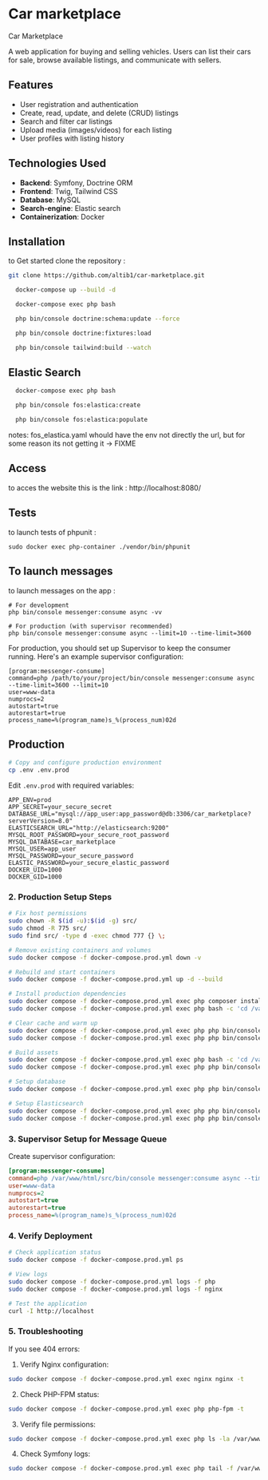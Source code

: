 
# Car marketplace 

 Car Marketplace

A web application for buying and selling vehicles. Users can list their cars for sale, browse available listings, and communicate with sellers.

## Features

- User registration and authentication
- Create, read, update, and delete (CRUD) listings
- Search and filter car listings
- Upload media (images/videos) for each listing
- User profiles with listing history

## Technologies Used

- **Backend**: Symfony, Doctrine ORM
- **Frontend**: Twig, Tailwind CSS
- **Database**: MySQL
- **Search-engine**: Elastic search
- **Containerization**: Docker


## Installation

to Get started clone the repository : 
```bash
git clone https://github.com/altib1/car-marketplace.git
```

```bash
  docker-compose up --build -d

  docker-compose exec php bash

  php bin/console doctrine:schema:update --force

  php bin/console doctrine:fixtures:load

  php bin/console tailwind:build --watch
```
## Elastic Search 

```bash
  docker-compose exec php bash

  php bin/console fos:elastica:create

  php bin/console fos:elastica:populate
```
notes:
fos_elastica.yaml whould have the env not directly the url, but for some reason its not getting it -> FIXME

## Access

to acces the website this is the link : 
http://localhost:8080/

## Tests

to launch tests of phpunit : 

```
sudo docker exec php-container ./vendor/bin/phpunit

```

## To launch messages

to launch messages on the app : 

```
# For development
php bin/console messenger:consume async -vv

# For production (with supervisor recommended)
php bin/console messenger:consume async --limit=10 --time-limit=3600

```

For production, you should set up Supervisor to keep the consumer running. Here's an example supervisor configuration:

```
[program:messenger-consume]
command=php /path/to/your/project/bin/console messenger:consume async --time-limit=3600 --limit=10
user=www-data
numprocs=2
autostart=true
autorestart=true
process_name=%(program_name)s_%(process_num)02d

```

## Production

```bash
# Copy and configure production environment
cp .env .env.prod
```

Edit `.env.prod` with required variables:
```env
APP_ENV=prod
APP_SECRET=your_secure_secret
DATABASE_URL="mysql://app_user:app_password@db:3306/car_marketplace?serverVersion=8.0"
ELASTICSEARCH_URL="http://elasticsearch:9200"
MYSQL_ROOT_PASSWORD=your_secure_root_password
MYSQL_DATABASE=car_marketplace
MYSQL_USER=app_user
MYSQL_PASSWORD=your_secure_password
ELASTIC_PASSWORD=your_secure_elastic_password
DOCKER_UID=1000
DOCKER_GID=1000
```

### 2. Production Setup Steps

```bash
# Fix host permissions
sudo chown -R $(id -u):$(id -g) src/
sudo chmod -R 775 src/
sudo find src/ -type d -exec chmod 777 {} \;

# Remove existing containers and volumes
sudo docker compose -f docker-compose.prod.yml down -v

# Rebuild and start containers
sudo docker compose -f docker-compose.prod.yml up -d --build

# Install production dependencies
sudo docker compose -f docker-compose.prod.yml exec php composer install --no-dev --optimize-autoloader
sudo docker compose -f docker-compose.prod.yml exec php bash -c 'cd /var/www/html/src && npm install'

# Clear cache and warm up
sudo docker compose -f docker-compose.prod.yml exec php php bin/console cache:clear --env=prod
sudo docker compose -f docker-compose.prod.yml exec php php bin/console cache:warmup --env=prod

# Build assets
sudo docker compose -f docker-compose.prod.yml exec php bash -c 'cd /var/www/html/src && NODE_ENV=production npm run build'
sudo docker compose -f docker-compose.prod.yml exec php php bin/console asset-map:compile --env=prod

# Setup database
sudo docker compose -f docker-compose.prod.yml exec php php bin/console doctrine:migrations:migrate --no-interaction --env=prod

# Setup Elasticsearch
sudo docker compose -f docker-compose.prod.yml exec php php bin/console fos:elastica:create --env=prod
sudo docker compose -f docker-compose.prod.yml exec php php bin/console fos:elastica:populate --env=prod
```

### 3. Supervisor Setup for Message Queue

Create supervisor configuration:
```ini
[program:messenger-consume]
command=php /var/www/html/src/bin/console messenger:consume async --time-limit=3600 --limit=10 --env=prod
user=www-data
numprocs=2
autostart=true
autorestart=true
process_name=%(program_name)s_%(process_num)02d
```

### 4. Verify Deployment

```bash
# Check application status
sudo docker compose -f docker-compose.prod.yml ps

# View logs
sudo docker compose -f docker-compose.prod.yml logs -f php
sudo docker compose -f docker-compose.prod.yml logs -f nginx

# Test the application
curl -I http://localhost
```

### 5. Troubleshooting

If you see 404 errors:
1. Verify Nginx configuration:
```bash
sudo docker compose -f docker-compose.prod.yml exec nginx nginx -t
```

2. Check PHP-FPM status:
```bash
sudo docker compose -f docker-compose.prod.yml exec php php-fpm -t
```

3. Verify file permissions:
```bash
sudo docker compose -f docker-compose.prod.yml exec php ls -la /var/www/html/src/public
```

4. Check Symfony logs:
```bash
sudo docker compose -f docker-compose.prod.yml exec php tail -f /var/www/html/src/var/log/prod.log
```
